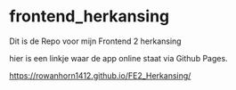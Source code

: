 # frontend_herkansing
Dit is de Repo voor mijn Frontend 2 herkansing

hier is een linkje waar de app online staat via Github Pages.

https://rowanhorn1412.github.io/FE2_Herkansing/
